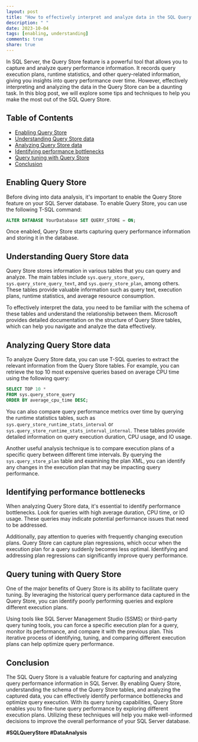 ```yaml
---
layout: post
title: "How to effectively interpret and analyze data in the SQL Query Store"
description: " "
date: 2023-10-04
tags: [enabling, understanding]
comments: true
share: true
---
```


In SQL Server, the Query Store feature is a powerful tool that allows you to capture and analyze query performance information. It records query execution plans, runtime statistics, and other query-related information, giving you insights into query performance over time. However, effectively interpreting and analyzing the data in the Query Store can be a daunting task. In this blog post, we will explore some tips and techniques to help you make the most out of the SQL Query Store.

## Table of Contents

- [Enabling Query Store](#enabling-query-store)
- [Understanding Query Store data](#understanding-query-store-data)
- [Analyzing Query Store data](#analyzing-query-store-data)
- [Identifying performance bottlenecks](#identifying-performance-bottlenecks)
- [Query tuning with Query Store](#query-tuning-with-query-store)
- [Conclusion](#conclusion)

## Enabling Query Store

Before diving into data analysis, it's important to enable the Query Store feature on your SQL Server database. To enable Query Store, you can use the following T-SQL command:

```sql
ALTER DATABASE YourDatabase SET QUERY_STORE = ON;
```

Once enabled, Query Store starts capturing query performance information and storing it in the database.

## Understanding Query Store data

Query Store stores information in various tables that you can query and analyze. The main tables include `sys.query_store_query`, `sys.query_store_query_text`, and `sys.query_store_plan`, among others. These tables provide valuable information such as query text, execution plans, runtime statistics, and average resource consumption.

To effectively interpret the data, you need to be familiar with the schema of these tables and understand the relationship between them. Microsoft provides detailed documentation on the structure of Query Store tables, which can help you navigate and analyze the data effectively.

## Analyzing Query Store data

To analyze Query Store data, you can use T-SQL queries to extract the relevant information from the Query Store tables. For example, you can retrieve the top 10 most expensive queries based on average CPU time using the following query:

```sql
SELECT TOP 10 *
FROM sys.query_store_query
ORDER BY average_cpu_time DESC;
```

You can also compare query performance metrics over time by querying the runtime statistics tables, such as `sys.query_store_runtime_stats_interval` or `sys.query_store_runtime_stats_interval_internal`. These tables provide detailed information on query execution duration, CPU usage, and IO usage.

Another useful analysis technique is to compare execution plans of a specific query between different time intervals. By querying the `sys.query_store_plan` table and examining the plan XML, you can identify any changes in the execution plan that may be impacting query performance.

## Identifying performance bottlenecks

When analyzing Query Store data, it's essential to identify performance bottlenecks. Look for queries with high average duration, CPU time, or IO usage. These queries may indicate potential performance issues that need to be addressed.

Additionally, pay attention to queries with frequently changing execution plans. Query Store can capture plan regressions, which occur when the execution plan for a query suddenly becomes less optimal. Identifying and addressing plan regressions can significantly improve query performance.

## Query tuning with Query Store

One of the major benefits of Query Store is its ability to facilitate query tuning. By leveraging the historical query performance data captured in the Query Store, you can identify poorly performing queries and explore different execution plans.

Using tools like SQL Server Management Studio (SSMS) or third-party query tuning tools, you can force a specific execution plan for a query, monitor its performance, and compare it with the previous plan. This iterative process of identifying, tuning, and comparing different execution plans can help optimize query performance.

## Conclusion

The SQL Query Store is a valuable feature for capturing and analyzing query performance information in SQL Server. By enabling Query Store, understanding the schema of the Query Store tables, and analyzing the captured data, you can effectively identify performance bottlenecks and optimize query execution. With its query tuning capabilities, Query Store enables you to fine-tune query performance by exploring different execution plans. Utilizing these techniques will help you make well-informed decisions to improve the overall performance of your SQL Server database.

**#SQLQueryStore #DataAnalysis**